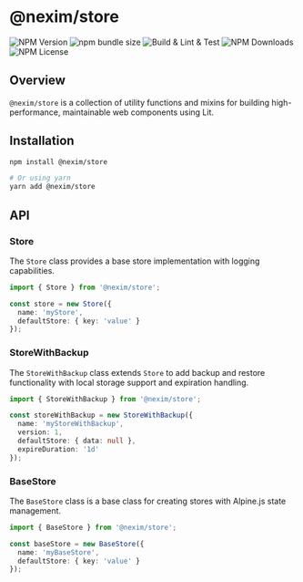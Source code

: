 # @nexim/store

![NPM Version](https://img.shields.io/npm/v/%40nexim%2Fstore)
![npm bundle size](https://img.shields.io/bundlephobia/min/%40nexim%2Fstore)
![Build & Lint & Test](https://github.com/the-nexim/nanolib/actions/workflows/build-lint-test.yaml/badge.svg)
![NPM Downloads](https://img.shields.io/npm/dm/%40nexim%2Fstore)
![NPM License](https://img.shields.io/npm/l/%40nexim%2Fstore)

## Overview

`@nexim/store` is a collection of utility functions and mixins for building high-performance, maintainable web components using Lit.

## Installation

```sh
npm install @nexim/store

# Or using yarn
yarn add @nexim/store
```

## API

### Store

The `Store` class provides a base store implementation with logging capabilities.

```ts
import { Store } from '@nexim/store';

const store = new Store({
  name: 'myStore',
  defaultStore: { key: 'value' }
});
```

### StoreWithBackup

The `StoreWithBackup` class extends `Store` to add backup and restore functionality with local storage support and expiration handling.

```ts
import { StoreWithBackup } from '@nexim/store';

const storeWithBackup = new StoreWithBackup({
  name: 'myStoreWithBackup',
  version: 1,
  defaultStore: { data: null },
  expireDuration: '1d'
});
```

### BaseStore

The `BaseStore` class is a base class for creating stores with Alpine.js state management.

```ts
import { BaseStore } from '@nexim/store';

const baseStore = new BaseStore({
  name: 'myBaseStore',
  defaultStore: { key: 'value' }
});
```

